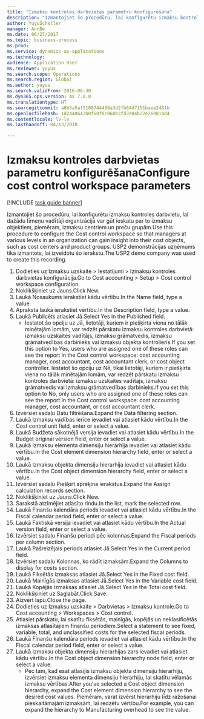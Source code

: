 ```yaml
--- 
title: "Izmaksu kontroles darbvietas parametru konfigurēšana"
description: "Izmantojiet šo procedūru, lai konfigurētu izmaksu kontroles darbvietu, lai dažādu līmeņu vadītāji organizācijā var gūt ieskatu par to izmaksu objektiem, piemēram, izmaksu centriem un preču grupām."
author: YuyuScheller
manager: AnnBe
ms.date: 06/27/2017
ms.topic: business-process
ms.prod: 
ms.service: dynamics-ax-applications
ms.technology: 
audience: Application User
ms.reviewer: yuyus
ms.search.scope: Operations
ms.search.region: Global
ms.author: yuyus
ms.search.validFrom: 2016-06-30
ms.dyn365.ops.version: AX 7.0.0
ms.translationtype: HT
ms.sourcegitcommit: a8b5a5af5108744406a3d2fb84d7151baea2481b
ms.openlocfilehash: 1d2448642b0f60f8c060b3fd3e04b22e269814d4
ms.contentlocale: lv-lv
ms.lasthandoff: 04/13/2018

---
```

# <a name="configure-cost-control-workspace-parameters"></a><span data-ttu-id="c5201-103">Izmaksu kontroles darbvietas parametru konfigurēšana</span><span class="sxs-lookup"><span data-stu-id="c5201-103">Configure cost control workspace parameters</span></span>

[!INCLUDE [task guide banner](../../includes/task-guide-banner.md)]

<span data-ttu-id="c5201-104">Izmantojiet šo procedūru, lai konfigurētu izmaksu kontroles darbvietu, lai dažādu līmeņu vadītāji organizācijā var gūt ieskatu par to izmaksu objektiem, piemēram, izmaksu centriem un preču grupām.</span><span class="sxs-lookup"><span data-stu-id="c5201-104">Use this procedure to configure the Cost control workspace so that managers at various levels in an organization can gain insight into their cost objects, such as cost centers and product groups.</span></span> <span data-ttu-id="c5201-105">USP2 demonstrācijas uzņēmums tika izmantots, lai izveidotu šo ierakstu.</span><span class="sxs-lookup"><span data-stu-id="c5201-105">The USP2 demo company was used to create this recording.</span></span>

1. <span data-ttu-id="c5201-106">Dodieties uz Izmaksu uzskaite > Iestatījumi > Izmaksu kontroles darbvietas konfigurācija.</span><span class="sxs-lookup"><span data-stu-id="c5201-106">Go to Cost accounting > Setup > Cost control workspace configuration.</span></span>
2. <span data-ttu-id="c5201-107">Noklikšķiniet uz Jauns.</span><span class="sxs-lookup"><span data-stu-id="c5201-107">Click New.</span></span>
3. <span data-ttu-id="c5201-108">Laukā Nosaukums ierakstiet kādu vērtību.</span><span class="sxs-lookup"><span data-stu-id="c5201-108">In the Name field, type a value.</span></span>
4. <span data-ttu-id="c5201-109">Apraksta laukā ierakstiet vērtību.</span><span class="sxs-lookup"><span data-stu-id="c5201-109">In the Description field, type a value.</span></span>
5. <span data-ttu-id="c5201-110">Laukā Publicēts atlasiet Jā.</span><span class="sxs-lookup"><span data-stu-id="c5201-110">Select Yes in the Published field.</span></span>
    * <span data-ttu-id="c5201-111">Iestatot šo opciju uz Jā, lietotāji, kuriem ir piešķirta viena no tālāk minētajām lomām, var redzēt pārskatu izmaksu kontroles darbvietā: izmaksu uzskaites vadītājs, izmaksu grāmatvedis, izmaksu grāmatvedības darbinieks vai izmaksu objekta kontrolieris.</span><span class="sxs-lookup"><span data-stu-id="c5201-111">If you set this option to Yes, users who are assigned one of these roles can see the report in the Cost control workspace: cost accounting manager, cost accountant, cost accountant clerk, or cost object controller.</span></span> <span data-ttu-id="c5201-112">Iestatot šo opciju uz Nē, tikai lietotāji, kuriem ir piešķirta viena no tālāk minētajām lomām, var redzēt pārskatu izmaksu kontroles darbvietā: izmaksu uzskaites vadītājs, izmaksu grāmatvedis vai izmaksu grāmatvedības darbinieks.</span><span class="sxs-lookup"><span data-stu-id="c5201-112">If you set this option to No, only users who are assigned one of these roles can see the report in the Cost control workspace: cost accounting manager, cost accountant, or cost accountant clerk.</span></span>  
6. <span data-ttu-id="c5201-113">Izvērsiet sadaļu Datu filtrēšana.</span><span class="sxs-lookup"><span data-stu-id="c5201-113">Expand the Data filtering section.</span></span>
7. <span data-ttu-id="c5201-114">Laukā Izmaksu vadības ierīce ievadiet vai atlasiet kādu vērtību.</span><span class="sxs-lookup"><span data-stu-id="c5201-114">In the Cost control unit field, enter or select a value.</span></span>
8. <span data-ttu-id="c5201-115">Laukā Budžeta sākotnējā versija ievadiet vai atlasiet kādu vērtību.</span><span class="sxs-lookup"><span data-stu-id="c5201-115">In the Budget original version field, enter or select a value.</span></span>
9. <span data-ttu-id="c5201-116">Laukā Izmaksu elementa dimensiju hierarhija ievadiet vai atlasiet kādu vērtību.</span><span class="sxs-lookup"><span data-stu-id="c5201-116">In the Cost element dimension hierarchy field, enter or select a value.</span></span>
10. <span data-ttu-id="c5201-117">Laukā Izmaksu objekta dimensiju hierarhija ievadiet vai atlasiet kādu vērtību.</span><span class="sxs-lookup"><span data-stu-id="c5201-117">In the Cost object dimension hierarchy field, enter or select a value.</span></span>
11. <span data-ttu-id="c5201-118">Izvērsiet sadaļu Piešķirt aprēķina ierakstus.</span><span class="sxs-lookup"><span data-stu-id="c5201-118">Expand the Assign calculation records section.</span></span>
12. <span data-ttu-id="c5201-119">Noklikšķiniet uz Jauns.</span><span class="sxs-lookup"><span data-stu-id="c5201-119">Click New.</span></span>
13. <span data-ttu-id="c5201-120">Sarakstā atzīmējiet atlasīto rindu.</span><span class="sxs-lookup"><span data-stu-id="c5201-120">In the list, mark the selected row.</span></span>
14. <span data-ttu-id="c5201-121">Laukā Finanšu kalendāra periods ievadiet vai atlasiet kādu vērtību.</span><span class="sxs-lookup"><span data-stu-id="c5201-121">In the Fiscal calendar period field, enter or select a value.</span></span>
15. <span data-ttu-id="c5201-122">Laukā Faktiskā versija ievadiet vai atlasiet kādu vērtību.</span><span class="sxs-lookup"><span data-stu-id="c5201-122">In the Actual version field, enter or select a value.</span></span>
16. <span data-ttu-id="c5201-123">Izvērsiet sadaļu Finanšu periodi pēc kolonnas.</span><span class="sxs-lookup"><span data-stu-id="c5201-123">Expand the Fiscal periods per column section.</span></span>
17. <span data-ttu-id="c5201-124">Laukā Pašreizējais periods atlasiet Jā.</span><span class="sxs-lookup"><span data-stu-id="c5201-124">Select Yes in the Current period field.</span></span>
18. <span data-ttu-id="c5201-125">Izvērsiet sadaļu Kolonnas, ko rādīt izmaksām.</span><span class="sxs-lookup"><span data-stu-id="c5201-125">Expand the Columns to display for costs section.</span></span>
19. <span data-ttu-id="c5201-126">Laukā Fiksētās izmaksas atlasiet Jā.</span><span class="sxs-lookup"><span data-stu-id="c5201-126">Select Yes in the Fixed cost field.</span></span>
20. <span data-ttu-id="c5201-127">Laukā Mainīgās izmaksas atlasiet Jā.</span><span class="sxs-lookup"><span data-stu-id="c5201-127">Select Yes in the Variable cost field.</span></span>
21. <span data-ttu-id="c5201-128">Laukā Kopējās izmaksas atlasiet Jā.</span><span class="sxs-lookup"><span data-stu-id="c5201-128">Select Yes in the Total cost field.</span></span>
22. <span data-ttu-id="c5201-129">Noklikšķiniet uz Saglabāt.</span><span class="sxs-lookup"><span data-stu-id="c5201-129">Click Save.</span></span>
23. <span data-ttu-id="c5201-130">Aizvērt lapu.</span><span class="sxs-lookup"><span data-stu-id="c5201-130">Close the page.</span></span>
24. <span data-ttu-id="c5201-131">Dodieties uz Izmaksu uzskaite > Darbvietas > Izmaksu kontrole.</span><span class="sxs-lookup"><span data-stu-id="c5201-131">Go to Cost accounting > Workspaces > Cost control.</span></span>
25. <span data-ttu-id="c5201-132">Atlasiet pārskatu, lai skatītu fiksētās, mainīgās, kopējās un neklasificētās izmaksas atlasītajiem finanšu periodiem.</span><span class="sxs-lookup"><span data-stu-id="c5201-132">Select a statement to see fixed, variable, total, and unclassified costs for the selected fiscal periods.</span></span>
26. <span data-ttu-id="c5201-133">Laukā Finanšu kalendāra periods ievadiet vai atlasiet kādu vērtību.</span><span class="sxs-lookup"><span data-stu-id="c5201-133">In the Fiscal calendar period field, enter or select a value.</span></span>
27. <span data-ttu-id="c5201-134">Laukā Izmaksu objekta dimensiju hierarhijas zars ievadiet vai atlasiet kādu vērtību.</span><span class="sxs-lookup"><span data-stu-id="c5201-134">In the Cost object dimension hierarchy node field, enter or select a value.</span></span>
    * <span data-ttu-id="c5201-135">Pēc tam, kad esat atlasījis izmaksu objekta dimensiju hierarhiju, izvērsiet izmaksu elementa dimensiju hierarhiju, lai skatītu vēlamās izmaksu vērtības.</span><span class="sxs-lookup"><span data-stu-id="c5201-135">After you've selected a Cost object dimension hierarchy, expand the Cost element dimension hierarchy to see the desired cost values.</span></span> <span data-ttu-id="c5201-136">Piemēram, varat izvērst hierarhiju līdz ražošanai pieskaitāmajām izmaksām, lai redzētu vērtību.</span><span class="sxs-lookup"><span data-stu-id="c5201-136">For example, you can expand the hierarchy to Manufacturing overhead to see the value.</span></span>  


